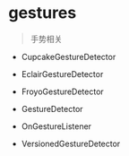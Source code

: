 # gestures
> 手势相关

- CupcakeGestureDetector
> 

- EclairGestureDetector
> 

- FroyoGestureDetector
> 

- GestureDetector
> 

- OnGestureListener
> 

- VersionedGestureDetector
> 